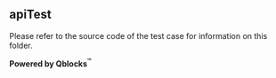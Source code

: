 ## apiTest

Please refer to the source code of the test case for information on this folder.

**Powered by Qblocks<sup>&trade;</sup>**

